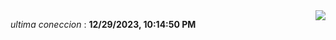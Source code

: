 

<div style="display: flex; justify-content: space-between;">
 <p align="right"><i>ultima coneccion</i> : <b>12/29/2023, 10:14:50 PM</b></p> 
 <img src="https://img.shields.io/badge/GitHub%20Action%20Status-Online-brightgreen?style=flat&logo=githubactions&logoColor=%23ffffff&labelColor=%23181717&color=%232088FF" />
</div>



